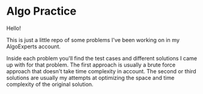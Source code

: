 # Algo Practice

Hello!

This is just a little repo of some problems I've been working on in my AlgoExperts account.

Inside each problem you'll find the test cases and different solutions I came up with for that problem. The first approach is usually a brute force approach that doesn't take time complexity in account. The second or third solutions are usually my attempts at optimizing the space and time complexity of the original solution.
